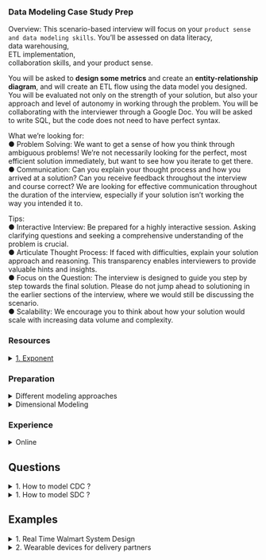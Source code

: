 ### Data Modeling Case Study Prep 

Overview: This scenario-based interview will focus on your `product sense and data modeling skills`. You’ll be assessed on
data literacy,\
data warehousing,\
ETL implementation,\
collaboration skills, 
and your product sense. 

You will be asked to **design some metrics** and
create an **entity-relationship diagram**, and will create an
ETL flow using the data model you designed. You will be
evaluated not only on the strength of your solution, but
also your approach and level of autonomy in working
through the problem. You will be collaborating with the
interviewer through a Google Doc. You will be asked to
write SQL, but the code does not need to have perfect syntax.

What we’re looking for:\
● Problem Solving: We want to get a sense of how you think through ambiguous problems!
We’re not necessarily looking for the perfect, most efficient solution immediately, but want
to see how you iterate to get there.\
● Communication: Can you explain your thought process and how you arrived at a
solution? Can you receive feedback throughout the interview and course correct? We are
looking for effective communication throughout the duration of the interview, especially if
your solution isn’t working the way you intended it to.

Tips:\
● Interactive Interview: Be prepared for a highly interactive session. Asking clarifying
questions and seeking a comprehensive understanding of the problem is crucial.\
● Articulate Thought Process: If faced with difficulties, explain your solution approach and
reasoning. This transparency enables interviewers to provide valuable hints and insights.\
● Focus on the Question: The interview is designed to guide you step by step towards the
final solution. Please do not jump ahead to solutioning in the earlier sections of the
interview, where we would still be discussing the scenario.\
● Scalability: We encourage you to think about how your solution would scale with
increasing data volume and complexity.


### Resources
<details>
<summary> <a href="https://www.tryexponent.com/courses/data-engineering/data-modeling-interviews/data-modeling-intro">1. Exponent</a>
</summary>

- Identifying business requirements and technical constraints
- Designing a dimensional model for a data warehouse with appropriate fact and dimension tables.
- Design trade-offs: How you weigh different design options and articulate their pros and cons.
- Performance considerations: Your understanding of how to optimize the model for query performance and scalability.
- Creating an ER diagram of your solution, typically including 3-5 tables
- Adapting your data model to new requirements or feedback.


Key areas of assessment include:

1. Defining appropriate grain for fact tables
2. Identifying relevant dimensions and facts
3. Handling slowly changing dimensions
4. Considering query patterns and performance implications
5. Addressing data volume and scalability concerns
6. Articulating design choices and trade-offs

</details>

### Preparation 
<details>
<summary> Different modeling approaches</summary>
Understand trade-offs: Study the pros and cons of different modeling approaches, such as star schemas vs. snowflake schemas, or normalized vs. denormalized designs.

It’s about understanding the bigger picture:
1. Diagnosis: If DAU or MAU drops, how would you diagnose it? Which metrics would you check? What questions would you ask?
2. Product Strategy: How would you improve user retention? What data would help drive that decision?

</details>


<details>
<summary> Dimensional Modeling</summary>
Ensure a thorough understanding of dimensional modeling, including fact tables, dimension tables, and slowly changing dimensions


### Fact data Model 
- Transaction
- Periodic Snapshot Fact Table 
- Accumulating Snapshot
- Bridge Tables (Factless Fact Tables)

</details>


### Experience
<details>
<summary> Online  </summary>

1. Fixed question - wearable device track, query writing, user avg, how many days login, logout date, BI idea, build data modal - how will keys interact? (Manish Kumar Youtube)
2. You're a PM at a food delivery app where conversion rates have declined over the past week. How would you investigate the causes? (Conversion: From users browsing to placing orders.)
3. [On DoorDash, there are missing item and wrong item issues for deliveries. How would you analyze each of them?](https://www.tryexponent.com/questions/4862/doordash-order-issue-analysis)
4. Growth, scaling challenges for setting up a new DoorDash campaign (Glassdoor)

</details>

## Questions 
<details>
<summary> 1. How to model CDC ?</summary>
</details>

<details>
<summary> 1. How to model SDC ?</summary>
</details>

## Examples 
<details>
<summary> 1. Real Time Walmart System Design </summary>

Initially business explained by interviewer - (They said transactional but expectation was analytical)

1. Asked for DAU = 20 million 
2. 86400 sec in a day - rounded to 10^5  (we know this)
3. 20* 10^6 / 10^5 = 200 users per sec 
4. they are writing 5 things so 200*5 = 1000 writes/sec in DB
5. Request will be 2.5 times of this = 2500 

Transactional System 
- Latency
- Consistency

Q- He asked, Why are you doing all this?
A- To asses how large the data will be, which DB should be used, latency, schema evolve, sql or no sql should be used? 
He asked for tables - wanted to go for analytical system - dimensional modelling 

Q- I asked, Which portion you want to make ? Order 
A- I said, okay Order and user 

Order Table 
- user_id (FK)
- order_id (PK)
- order_date
- order_amount
- quantity
- discount

User Table 
- user_id (PK)
- login_date 
- logout_date

Q: He asked Where are Shipment details, cart, whishlist, inventory? 
Q: Asked One to many or many to many mapping

Shipping Table (Acummulating Snapshot) - to analyse where clogging is happening in supply chain 
                                       - All dates as we know multiple steps in a shipping process
- order_id
- order_date 
- dispatch_date
- shipment_date 
- out_for_delivery_date 
- delivered_date

Cart Table 
- user_id
- product_id
- cart_added_date

Product Table 
- product_id (PK)
- seller_id

Seller Profile Table 
- seller_id
- seller


Q: If we have to search in NoSQL, user will search a query in amazon search bar, how will you do? 
A: Elastic Search - text search easier in it 
Product name - if user make a typo, we have to show all relevant products 
Let's say user type datawarehouse then we have to show him all books containing that keyword 

Q: How will you implement this? Write query for this
A: 

Q: How will user journey happen for this search and how will you return to user? He wanted to test microservices 
A: User_login -> authentication -> success -> search button /api/v1/search/ -> payload(keyword) -> will keep pools and choose one to make elastic connection -> pass payload to query -> response of the page url -> parse on the user page (encoding json, protobuff, Atlassian recently changed)

LLD 
Q: Write code to implement this 
app.post("/api/v1/search")
 Search.search()

Tried to use Design Pattern in this 

ABC is abstract base class in python 
whosoever inherit this class will have to implement these functions 

class abs_methos(ABC):
    def __init__(self):
        self.abc = None

    def search():
        pass

    def response():
        pass

class search(abs_method):
    def __init__(self):
        self.config = config 
    
    def search("text_serach"):
        # make connection
        
        return result 

</details>

<details>
<summary> 2. Wearable devices for delivery partners </summary>
 
 - To track activity metrics like steps taken, distance traveled, and active time during deliveries. 
 - The goal is to improve `Dasher efficiency`, `optimize delivery routes`, and enhance overall health and safety.
 - Design a data model to store and analyze this wearable device data, define key metrics for success, and outline how the data will be processed. 

### Answer
1. Entities
    - Dasher
        - dasher_id: VARCHAR(50), PRIMARY KEY, Unique identifier for each Dasher
        - name: VARCHAR(100), NOT NULL, Dasher’s full name
        - start_date: DATE, NOT NULL, Date joined DoorDash
    - Wearable
        - wearable_id
        - dasher_id as FK 
    - Activity_Log
        - log_id
        - wearable_id as FK
        - timestamp
        - lat
        - long
        - steps
        - distance_travelled
        - heart_rate
    - Order
        - order_id
        - dasher_id as FK
        - customer_id as FK
        - restaurant_id as FK
        - timestamps
        - rating
    - Customer
    - Restaurant
    - External_Factors
    - I used a separate Activity_Log table for scalability since wearable data is high-frequency
2. Relationships:
    - Dasher   1:N Wearable (one Dasher can have multiple devices over time).
    - Wearable 1:N Activity_Log (one device logs many entries).
    - Dasher   1:N Order (one Dasher handles many orders).
    - Order    N:1 Customer 
    - Order    N:1 Restaurant (many orders per customer/restaurant).
3. primary keys (PK) and foreign keys (FK) on connectors

Invite Questions: 
1. Does this align with DoorDash’s needs? 
2. Are there other entities or relationships you’d suggest adding?

Mention
1. Scalability: Given DoorDash’s volume, I’d partition Activity_Log by date and index timestamp and wearable_id for fast joins. This handles millions of daily logs without performance hits.
2. Data Quality: I’d build ETL checks to flag invalid lat/long or missing timestamps before loading into these tables, ensuring reliable analysis.
3. Extensibility: This model can expand to include new wearable metrics (e.g., calories burned) by adding columns to Activity_Log, or new external data (e.g., real-time traffic APIs) via External_Factors.
4. Collaboration: I’d validate this with product teams to confirm fields like rating meet reporting needs, and with infra teams to align on warehouse constraints.

Adapt to Feedback: 
1. If the interviewer challenges a design (e.g., “Why not denormalize Activity_Log into Order?”), explain your reasoning (e.g., `“Normalization helps with wearable data volume and updates”`) and offer alternatives (`“We could denormalize for specific dashboards if query speed is critical”`).

### Generate Metrics and SQL 
Step 1: Define Objectives and Assumptions
- My assumptions here are:
    1. Timestamps are in a consistent format (e.g., UTC) and mostly non-null.
    2. Rating is on a 1-5 scale.
    3. Wearable data in Activity_Log is high-frequency but can be aggregated


1. Dasher Efficiency - Average Delivery Time per Dasher, and correlate with wearable activity data like distance_travelled.
    ```sql
    SELECT dasher_id, 
        AVG(EXTRACT(EPOCH FROM (delivery_time - pickup_time))/60) AS avg_del_time_minutes  -- convert to minute 
    FROM orders 
    WHERE order_time >= CURRENT_DATE - INTERVAL '30 days' --current date 
    AND pickup_time IS NOT NULL -- remember this
    AND delivery_time IS NOT NULL -- edge case 
    GROUP BY dasher_id
    ORDER BY avg_del_time_minutes
    ```
2. Customer Satisfaction - Delivery Time and Rating Correlation
   
   - Thresholds: I’ll bucket delivery times (<20 mins, 20-30, >30) to see rating trends rather than a binary ‘related’ label, addressing aggregation needs.

   - Regional Trends: JOIN with Customer to group by approximate region using lat/long rounded to a grid (e.g., 0.1 degree), addressing the cross-question on geography.
   
   - Scalability: Indexing on order_time and customer_id for joins; consider materializing regional grids if frequently queried.

   - Buckets delivery times and groups by approximate region (lat/long rounded for simplicity), showing average ratings per bucket and area. It reveals if faster deliveries consistently yield higher ratings and if geography plays a role (e.g., urban vs. rural delays)

        ```sql 
        SELECT 
        CASE 
            WHEN EXTRACT(EPOCH FROM (o.delivery_time - o.pickup_time))/60 < 20 THEN '<20 mins'
            WHEN EXTRACT(EPOCH FROM (o.delivery_time - o.pickup_time))/60 < 30 THEN '20-30 mins'
            ELSE '>30 mins'
        END AS delivery_time_bucket,
        ROUND(c.lat, 1) || ',' || ROUND(c.long, 1) AS approx_region,
        COUNT(*) AS total_orders,
        ROUND(AVG(o.rating), 2) AS avg_rating
        FROM orders o
        JOIN customer c ON o.customer_id = c.customer_id
        WHERE o.order_time >= CURRENT_DATE - INTERVAL '30 days'
            AND o.pickup_time IS NOT NULL
            AND o.delivery_time IS NOT NULL
            AND o.rating IS NOT NULL
        GROUP BY 
            CASE 
                WHEN EXTRACT(EPOCH FROM (o.delivery_time - o.pickup_time))/60 < 20 THEN '<20 mins'
                WHEN EXTRACT(EPOCH FROM (o.delivery_time - o.pickup_time))/60 < 30 THEN '20-30 mins'
                ELSE '>30 mins'
            END,
            ROUND(c.lat, 1) || ',' || ROUND(c.long, 1)
        ORDER BY delivery_time_bucket, avg_rating DESC;
        ```
4. Health and Safety: Identifying Overexertion via Heart Rate

    - Objective: Flag Dashers with high average heart_rate (>120 bpm) during shifts, check delivery count correlation.

        ```sql
        SELECT 
        d.dasher_id,
        DATE(al.timestamp) AS activity_date,
        ROUND(AVG(al.heart_rate), 2) AS avg_heart_rate_bpm,
        COUNT(DISTINCT o.order_id) AS deliveries_completed
        FROM dasher d
        JOIN wearable w ON d.dasher_id = w.dasher_id
        JOIN activity_log al ON w.wearable_id = al.wearable_id
        LEFT JOIN orders o ON d.dasher_id = o.dasher_id
            AND DATE(o.order_time) = DATE(al.timestamp) -- is okay to join with timestamp?
        WHERE al.timestamp >= CURRENT_DATE - INTERVAL '7 days' -- is this needed - should be order date
            AND al.heart_rate IS NOT NULL
        GROUP BY d.dasher_id, DATE(al.timestamp)
        HAVING AVG(al.heart_rate) > 120
        ORDER BY avg_heart_rate_bpm DESC;
        ```
5. Route Optimization Check: Comparing Actual vs. Straight-Line Distance
    
    Objective: Check if Dashers take efficient routes by comparing distance_travelled to straight-line distance
     - Sum distance_travelled from Activity_Log between pickup_time and delivery_time
     - compute straight-line distance using Haversine formula approximation with lat/long
     - approximate straight-line as a baseline (real routes aren’t straight due to roads)
     - Scalability: Location data is voluminous; limit to recent orders and optimize joins
        ```sql
        SELECT 
            o.order_id,
            o.dasher_id,
            ROUND(SUM(al.distance_travelled), 2) AS actual_distance_km,
            ROUND(
                6371 * ACOS(
                    COS(RADIANS(r.lat)) * COS(RADIANS(c.lat)) * 
                    COS(RADIANS(c.long) - RADIANS(r.long)) + 
                    SIN(RADIANS(r.lat)) * SIN(RADIANS(c.lat))
                ), 2
            ) AS straight_line_distance_km,
            CASE 
                WHEN SUM(al.distance_travelled) > 1.5 * (6371 * ACOS(
                    COS(RADIANS(r.lat)) * COS(RADIANS(c.lat)) * 
                    COS(RADIANS(c.long) - RADIANS(r.long)) + 
                    SIN(RADIANS(r.lat)) * SIN(RADIANS(c.lat))
                )) THEN 'Inefficient'
                ELSE 'Efficient'
            END AS route_efficiency
            FROM orders o
            JOIN restaurant r ON o.restaurant_id = r.restaurant_id
            JOIN customer c ON o.customer_id = c.customer_id
            JOIN activity_log al ON o.dasher_id = al.wearable_id::text -- Adjust linkage as needed
                AND al.timestamp BETWEEN o.pickup_time AND o.delivery_time
            WHERE o.order_time >= CURRENT_DATE - INTERVAL '7 days'
                AND o.pickup_time IS NOT NULL
                AND o.delivery_time IS NOT NULL
            GROUP BY o.order_id, o.dasher_id, r.lat, r.long, c.lat, c.long
            ORDER BY actual_distance_km DESC
            LIMIT 100;
        ```

</details>
